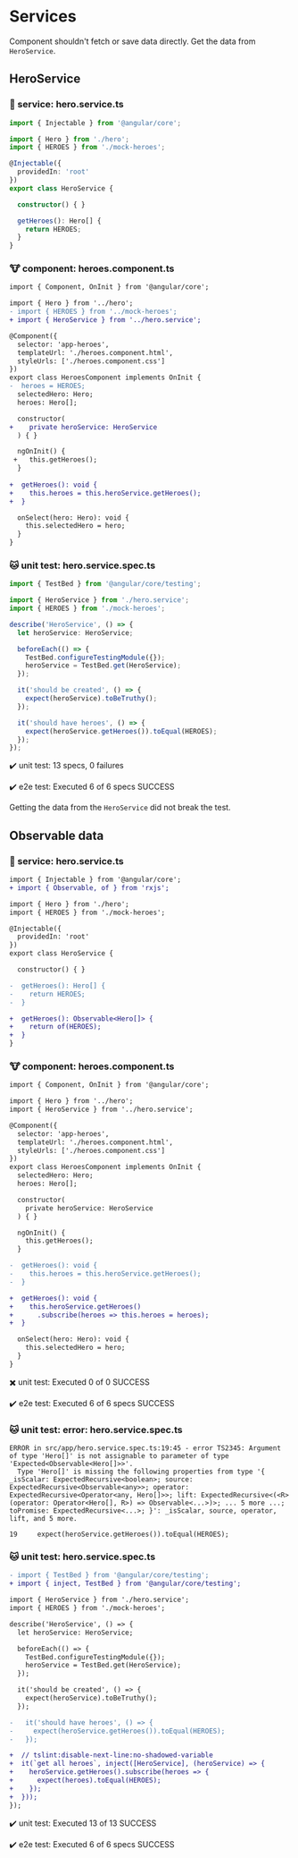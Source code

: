 # Services
Component shouldn't fetch or save data directly. Get the data from `HeroService`.

## HeroService

### :ant: service: hero.service.ts
```typescript
import { Injectable } from '@angular/core';

import { Hero } from './hero';
import { HEROES } from './mock-heroes';

@Injectable({
  providedIn: 'root'
})
export class HeroService {

  constructor() { }

  getHeroes(): Hero[] {
    return HEROES;
  }
}
```

### :cow: component: heroes.component.ts
```diff
import { Component, OnInit } from '@angular/core';

import { Hero } from '../hero';
- import { HEROES } from '../mock-heroes';
+ import { HeroService } from '../hero.service';

@Component({
  selector: 'app-heroes',
  templateUrl: './heroes.component.html',
  styleUrls: ['./heroes.component.css']
})
export class HeroesComponent implements OnInit {
-  heroes = HEROES;
  selectedHero: Hero;
  heroes: Hero[];

  constructor(
+    private heroService: HeroService
  ) { }

  ngOnInit() {
 +   this.getHeroes();
  }
  
+  getHeroes(): void {
+    this.heroes = this.heroService.getHeroes();
+  }

  onSelect(hero: Hero): void {
    this.selectedHero = hero;
  }
}
```

### :cat: unit test: hero.service.spec.ts
```typescript
import { TestBed } from '@angular/core/testing';

import { HeroService } from './hero.service';
import { HEROES } from './mock-heroes';

describe('HeroService', () => {
  let heroService: HeroService;

  beforeEach(() => {
    TestBed.configureTestingModule({});
    heroService = TestBed.get(HeroService);
  });

  it('should be created', () => {
    expect(heroService).toBeTruthy();
  });

  it('should have heroes', () => {
    expect(heroService.getHeroes()).toEqual(HEROES);
  });
});
```

:heavy_check_mark: unit test: 13 specs, 0 failures

:heavy_check_mark: e2e test: Executed 6 of 6 specs SUCCESS

Getting the data from the `HeroService` did not break the test.

## Observable data

### :ant: service: hero.service.ts
```diff
import { Injectable } from '@angular/core';
+ import { Observable, of } from 'rxjs';

import { Hero } from './hero';
import { HEROES } from './mock-heroes';

@Injectable({
  providedIn: 'root'
})
export class HeroService {

  constructor() { }

-  getHeroes(): Hero[] {
-    return HEROES;
-  }

+  getHeroes(): Observable<Hero[]> {
+    return of(HEROES);
+  }
}
```

### :cow: component: heroes.component.ts
```diff
import { Component, OnInit } from '@angular/core';

import { Hero } from '../hero';
import { HeroService } from '../hero.service';

@Component({
  selector: 'app-heroes',
  templateUrl: './heroes.component.html',
  styleUrls: ['./heroes.component.css']
})
export class HeroesComponent implements OnInit {
  selectedHero: Hero;
  heroes: Hero[];

  constructor(
    private heroService: HeroService
  ) { }

  ngOnInit() {
    this.getHeroes();
  }

-  getHeroes(): void {
-    this.heroes = this.heroService.getHeroes();
-  }

+  getHeroes(): void {
+    this.heroService.getHeroes()
+      .subscribe(heroes => this.heroes = heroes);
+  }

  onSelect(hero: Hero): void {
    this.selectedHero = hero;
  }
}
``` 

:heavy_multiplication_x: unit test: Executed 0 of 0 SUCCESS

:heavy_check_mark: e2e test: Executed 6 of 6 specs SUCCESS

### :cat: unit test: error: hero.service.spec.ts
```text
ERROR in src/app/hero.service.spec.ts:19:45 - error TS2345: Argument of type 'Hero[]' is not assignable to parameter of type 'Expected<Observable<Hero[]>>'.
  Type 'Hero[]' is missing the following properties from type '{ _isScalar: ExpectedRecursive<boolean>; source: ExpectedRecursive<Observable<any>>; operator: ExpectedRecursive<Operator<any, Hero[]>>; lift: ExpectedRecursive<(<R>(operator: Operator<Hero[], R>) => Observable<...>)>; ... 5 more ...; toPromise: ExpectedRecursive<...>; }': _isScalar, source, operator, lift, and 5 more.

19     expect(heroService.getHeroes()).toEqual(HEROES);
```
### :cat: unit test: hero.service.spec.ts

```diff
- import { TestBed } from '@angular/core/testing';
+ import { inject, TestBed } from '@angular/core/testing';

import { HeroService } from './hero.service';
import { HEROES } from './mock-heroes';

describe('HeroService', () => {
  let heroService: HeroService;

  beforeEach(() => {
    TestBed.configureTestingModule({});
    heroService = TestBed.get(HeroService);
  });

  it('should be created', () => {
    expect(heroService).toBeTruthy();
  });

-   it('should have heroes', () => {
-     expect(heroService.getHeroes()).toEqual(HEROES);
-   });

+  // tslint:disable-next-line:no-shadowed-variable
+  it(`get all heroes`, inject([HeroService], (heroService) => {
+    heroService.getHeroes().subscribe(heroes => {
+      expect(heroes).toEqual(HEROES);
+    });
+  }));
});
```

:heavy_check_mark: unit test: Executed 13 of 13 SUCCESS

:heavy_check_mark: e2e test: Executed 6 of 6 specs SUCCESS
